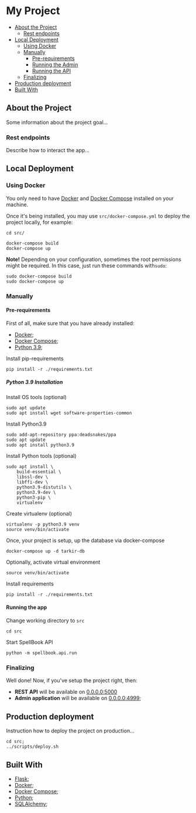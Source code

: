 # My Project

- [About the Project](#about-the-project)
    - [Rest endpoints](#rest-endpoints)
- [Local Deployment](#local-deployment)
    - [Using Docker](#using-docker)
    - [Manually](#manually)
        - [Pre-requirements](#pre-requirements)
        - [Running the Admin](#running-the-admin)
        - [Running the API](#running-the-api)
    - [Finalizing](#finalizing)
- [Production deployment](#production-deployment)
- [Built With](#built-with)

## About the Project

Some information about the project goal...

### Rest endpoints

Describe how to interact the app...

## Local Deployment

### Using Docker

You only need to have [Docker](https://docs.docker.com/engine/install/ubuntu/)
  and [Docker Compose](https://docs.docker.com/compose/install/) installed on
  your machine.

Once it's being installed, you may use `src/docker-compose.yml` to deploy the 
project
  locally, for example:
```shell script
cd src/

docker-compose build
docker-compose up
```

**Note!** Depending on your configuration, sometimes the root permissions might
  be required. In this case, just run these commands with`sudo`:
```shell script
sudo docker-compose build
sudo docker-compose up
```

### Manually

#### Pre-requirements

First of all, make sure that you have already installed:
* [Docker](https://docs.docker.com/engine/install/ubuntu/);
* [Docker Compose](https://docs.docker.com/compose/install/);
* [Python 3.9](#python-39-installation);


Install pip-requirements
```shell script
pip install -r ./requirements.txt
```

##### Python 3.9 Installation

Install OS tools (optional)
```shell script
sudo apt update 
sudo apt install wget software-properties-common
```

Install Python3.9
```shell script
sudo add-apt-repository ppa:deadsnakes/ppa
sudo apt update
sudo apt install python3.9
```

Install Python tools (optional)
```shell script
sudo apt install \
    build-essential \
    libssl-dev \
    libffi-dev \
    python3.9-distutils \
    python3.9-dev \
    python3-pip \
    virtualenv
```

Create virtualenv (optional)
```shell script
virtualenv -p python3.9 venv
source venv/bin/activate
```

Once, your project is setup, up the database via docker-compose
```shell script
docker-compose up -d tarkir-db
```

Optionally, activate virtual environment
```shell script
source venv/bin/activate
```

Install requirements
```shell script
pip install -r ./requirements.txt
```

#### Running the app

Change working directory to `src`
```shell script
cd src
```


Start SpellBook API
```shell script
python -m spellbook.api.run
```

### Finalizing

Well done! Now, if you've setup the project right, then:
* **REST API** will be available on [0.0.0.0:5000](http://0.0.0.0:5000/)
* **Admin application** will be available on
  [0.0.0.0:4999](http://0.0.0.0:5000/admin/);


## Production deployment

Instruction how to deploy the project on production...

```shell
cd src;
../scripts/deploy.sh
```

## Built With

* [Flask]();
* [Docker](https://docs.docker.com/engine/install/ubuntu/);
* [Docker Compose](https://docs.docker.com/compose/install/);
* [Python]();
* [SQLAlchemy]();
